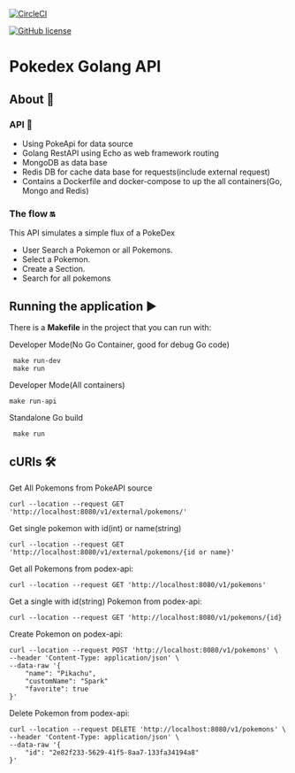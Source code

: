 [![CircleCI](https://circleci.com/gh/ricardoham/pokedex-api.svg?style=svg)](https://circleci.com/gh/ricardoham/pokedex-api)

[![GitHub license](https://img.shields.io/github/license/ricardoham/pokedex-api?style=for-the-badge)](https://github.com/ricardoham/pokedex-api/blob/main/LICENSE)
# Pokedex Golang API

## About 📖
### API 🌟
- Using PokeApi for data source
- Golang RestAPI using Echo as web framework routing
- MongoDB as data base
- Redis DB for cache data base for requests(include external request)
- Contains a Dockerfile and docker-compose to up the all containers(Go, Mongo and Redis)

### The flow 🔛
This API simulates a simple flux of a PokeDex
- User Search a Pokemon or all Pokemons.
- Select a Pokemon.
- Create a Section.
- Search for all pokemons

## Running the application ▶
There is a **Makefile** in the project that you can run with:

Developer Mode(No Go Container, good for debug Go code)
```
 make run-dev
 make run
```
 Developer Mode(All containers)
 ```
 make run-api
 ```
  Standalone Go build
```
 make run
```

## cURls 🛠
Get All Pokemons from PokeAPI source
```
curl --location --request GET 'http://localhost:8080/v1/external/pokemons/'
```
Get single pokemon with id(int) or name(string)
```
curl --location --request GET 'http://localhost:8080/v1/external/pokemons/{id or name}'
```

Get all Pokemons from podex-api:
```
curl --location --request GET 'http://localhost:8080/v1/pokemons'
```
Get a single with id(string) Pokemon from podex-api:
```
curl --location --request GET 'http://localhost:8080/v1/pokemons/{id}
```
Create Pokemon on podex-api:
```
curl --location --request POST 'http://localhost:8080/v1/pokemons' \
--header 'Content-Type: application/json' \
--data-raw '{
    "name": "Pikachu",
    "customName": "Spark"
    "favorite": true
}'
```

Delete Pokemon from podex-api:
```
curl --location --request DELETE 'http://localhost:8080/v1/pokemons' \
--header 'Content-Type: application/json' \
--data-raw '{
    "id": "2e82f233-5629-41f5-8aa7-133fa34194a8"
}'
```
